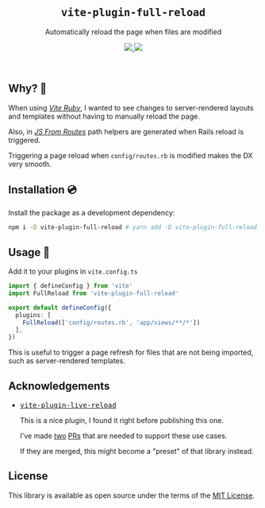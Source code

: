 <h2 align='center'><samp>vite-plugin-full-reload</samp></h2>

<p align='center'>Automatically reload the page when files are modified</p>

<p align='center'>
  <a href='https://www.npmjs.com/package/vite-plugin-full-reload'>
    <img src='https://img.shields.io/npm/v/vite-plugin-full-reload?color=222&style=flat-square'>
  </a>
  <a href='https://github.com/ElMassimo/vite-plugin-full-reload/blob/main/LICENSE.txt'>
    <img src='https://img.shields.io/badge/license-MIT-blue.svg'>
  </a>
</p>

<br>

[vite-plugin-full-reload]: https://github.com/ElMassimo/vite-plugin-full-reload
[vite-plugin-live-reload]: https://github.com/arnoson/vite-plugin-live-reload
[Vite Ruby]: https://github.com/ElMassimo/vite_ruby
[JS From Routes]: https://github.com/ElMassimo/js_from_routes

## Why? 🤔

When using _[Vite Ruby]_, I wanted to see changes to server-rendered layouts and templates without having to manually reload the page.

Also, in _[JS From Routes]_ path helpers are generated when Rails reload is triggered.

Triggering a page reload when `config/routes.rb` is modified makes the DX very smooth.

## Installation 💿

Install the package as a development dependency:

```bash
npm i -D vite-plugin-full-reload # yarn add -D vite-plugin-full-reload
```

## Usage 🚀

Add it to your plugins in `vite.config.ts`

```ts
import { defineConfig } from 'vite'
import FullReload from 'vite-plugin-full-reload'

export default defineConfig({
  plugins: [
    FullReload(['config/routes.rb', 'app/views/**/*'])
  ],
})
```

This is useful to trigger a page refresh for files that are not being imported, such as server-rendered templates.

## Acknowledgements

- <kbd>[vite-plugin-live-reload]</kbd>

  This is a nice plugin, I found it right before publishing this one.

  I've made [two](https://github.com/arnoson/vite-plugin-live-reload/pull/3) [PRs](https://github.com/arnoson/vite-plugin-live-reload/pull/5) that are needed to support these use cases.

  If they are merged, this might become a "preset" of that library instead.

## License

This library is available as open source under the terms of the [MIT License](https://opensource.org/licenses/MIT).
